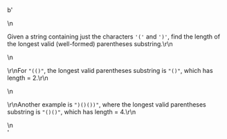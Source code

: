 b'<div class="question-description">\n<p><p>Given a string containing just the characters <code>\'(\'</code> and <code>\')\'</code>, find the length of the longest valid (well-formed) parentheses substring.\r\n</p>\n<p>\r\nFor <code>"(()"</code>, the longest valid parentheses substring is <code>"()"</code>, which has length = 2.\r\n</p>\n<p>\r\nAnother example is <code>")()())"</code>, where the longest valid parentheses substring is <code>"()()"</code>, which has length = 4.\r\n</p></p>\n</div>'